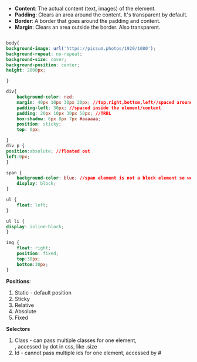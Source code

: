 - **Content**: The actual content (text, images) of the element.
- **Padding**: Clears an area around the content. It's transparent by default.
- **Border**: A border that goes around the padding and content.
- **Margin**: Clears an area outside the border. Also transparent.

```css

body{
background-image: url('https://picsum.photos/1920/1080');
background-repeat: no-repeat;
background-size: cover;
background-position: center;
height: 2000px;

}

div{
    background-color: red;
    margin: 40px 10px 30px 20px; //top,right,bottom,left//spaced around element/content
    padding-left: 30px; //spaced inside the element/content
    padding: 20px 10px 30px 50px; //TRBL
    box-shadow: 6px 8px 7px #aaaaaa;
    position: sticky;
    top: 0px;

}
div p {
position:absolute; //floated out 
left:0px;
}

span {
    background-color: blue; //span element is not a block element so we need to add display as block
    display: block;
}

ul {
    float: left;
}

ul li {
display: inline-block;
}

img {
    float: right;
    position: fixed;
    top:30px;
    bottom:30px;
}
```

**Positions**:
1. Static - default position
2. Sticky
3. Relative
4. Absolute
5. Fixed


**Selectors**

1. Class - can pass multiple classes for one element, <div class="top-section size" >, accessed by dot in css, like .size 
2. Id - cannot pass multiple ids for one element, accessed by #